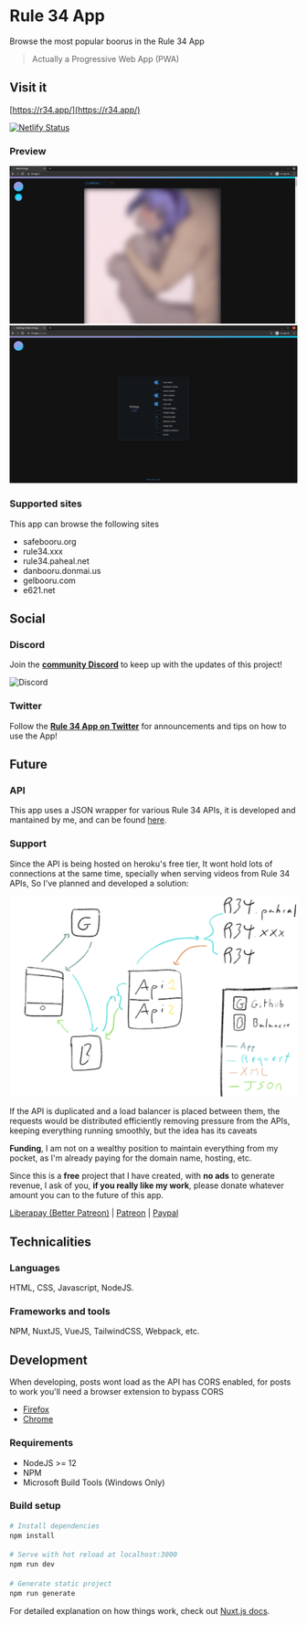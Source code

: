# Rule 34 App

Browse the most popular boorus in the Rule 34 App

> Actually a Progressive Web App (PWA)

## Visit it

[https://r34.app/](https://r34.app/)

[![Netlify Status](https://api.netlify.com/api/v1/badges/703629e2-193f-4bb0-9349-f02a22d50ed1/deploy-status)](https://app.netlify.com/sites/rule34-app/deploys)

### Preview

![Posts Preview](.github/images/dashboard.png)
![Settings Preview](.github/images/settings.png)

### Supported sites

This app can browse the following sites

- safebooru.org
- rule34.xxx
- rule34.paheal.net
- danbooru.donmai.us
- gelbooru.com
- e621.net

## Social

### Discord

Join the **[community Discord](https://discord.gg/fUhYHSZ)** to keep up with the updates of this project!

![Discord](https://img.shields.io/discord/656241666553806861?style=for-the-badge)

### Twitter

Follow the **[Rule 34 App on Twitter](https://twitter.com/Rule34App)** for announcements and tips on how to use the App!

## Future

### API

This app uses a JSON wrapper for various Rule 34 APIs, it is developed and mantained by me, and can be found [here](https://github.com/AlejandroAkbal/Rule-34-API).

### Support

Since the API is being hosted on heroku's free tier, It wont hold lots of connections at the same time, specially when serving videos from Rule 34 APIs, So I've planned and developed a solution:

![Network Map](.github/images/wan_map.png)

If the API is duplicated and a load balancer is placed between them, the requests would be distributed efficiently removing pressure from the APIs, keeping everything running smoothly, but the idea has its caveats

**Funding**, I am not on a wealthy position to maintain everything from my pocket, as I'm already paying for the domain name, hosting, etc.

Since this is a **free** project that I have created, with **no ads** to generate revenue, I ask of you, **if you really like my work**, please donate whatever amount you can to the future of this app.

[Liberapay (Better Patreon)](https://liberapay.com/AlejandroAkbal/) | [Patreon](https://patreon.com/AlejandroAkbal) | [Paypal](https://www.paypal.me/Alejandrorr7)

## Technicalities

### Languages

HTML, CSS, Javascript, NodeJS.

### Frameworks and tools

NPM, NuxtJS, VueJS, TailwindCSS, Webpack, etc.

## Development

When developing, posts wont load as the API has CORS enabled, for posts to work you'll need a browser extension to bypass CORS

- [Firefox](https://addons.mozilla.org/es/firefox/addon/cors-everywhere/)
- [Chrome](https://chrome.google.com/webstore/detail/allow-cors-access-control/lhobafahddgcelffkeicbaginigeejlf)

### Requirements

- NodeJS >= 12
- NPM
- Microsoft Build Tools (Windows Only)

### Build setup

```bash
# Install dependencies
npm install

# Serve with hot reload at localhost:3000
npm run dev

# Generate static project
npm run generate
```

For detailed explanation on how things work, check out [Nuxt.js docs](https://nuxtjs.org).
